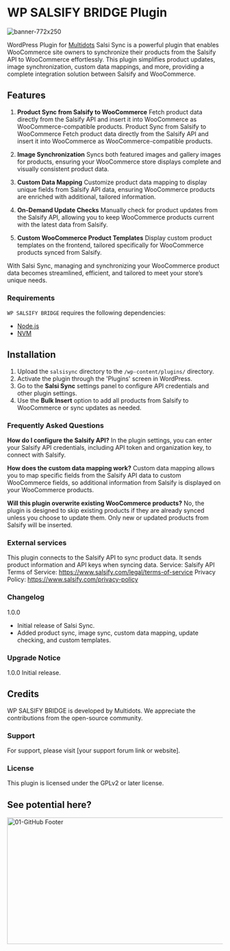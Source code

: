 # WP SALSIFY BRIDGE Plugin
![banner-772x250](https://github.com/user-attachments/assets/5302a5a6-43e0-4086-9df3-fd2cbd12c864)

WordPress Plugin for [Multidots](https://www.multidots.com/)
Salsi Sync is a powerful plugin that enables WooCommerce site owners to synchronize their products from the Salsify API to WooCommerce effortlessly. This plugin simplifies product updates, image synchronization, custom data mappings, and more, providing a complete integration solution between Salsify and WooCommerce.

## Features

1. **Product Sync from Salsify to WooCommerce**
   Fetch product data directly from the Salsify API and insert it into WooCommerce as WooCommerce-compatible products.
Product Sync from Salsify to WooCommerce
Fetch product data directly from the Salsify API and insert it into WooCommerce as WooCommerce-compatible products.

2. **Image Synchronization**
Syncs both featured images and gallery images for products, ensuring your WooCommerce store displays complete and visually consistent product data.

3. **Custom Data Mapping**
Customize product data mapping to display unique fields from Salsify API data, ensuring WooCommerce products are enriched with additional, tailored information.

4. **On-Demand Update Checks**
Manually check for product updates from the Salsify API, allowing you to keep WooCommerce products current with the latest data from Salsify.

5. **Custom WooCommerce Product Templates**
Display custom product templates on the frontend, tailored specifically for WooCommerce products synced from Salsify.

With Salsi Sync, managing and synchronizing your WooCommerce product data becomes streamlined, efficient, and tailored to meet your store’s unique needs.

### Requirements

`WP SALSIFY BRIDGE` requires the following dependencies:

-   [Node.js](https://nodejs.org/)
-   [NVM](https://wptraining.md10x.com/lessons/install-nvm/)

## Installation

1. Upload the `salsisync` directory to the `/wp-content/plugins/` directory.
2. Activate the plugin through the 'Plugins' screen in WordPress.
3. Go to the **Salsi Sync** settings panel to configure API credentials and other plugin settings.
4. Use the **Bulk Insert** option to add all products from Salsify to WooCommerce or sync updates as needed.

### Frequently Asked Questions

**How do I configure the Salsify API?**
In the plugin settings, you can enter your Salsify API credentials, including API token and organization key, to connect with Salsify.

**How does the custom data mapping work?**
Custom data mapping allows you to map specific fields from the Salsify API data to custom WooCommerce fields, so additional information from Salsify is displayed on your WooCommerce products.

**Will this plugin overwrite existing WooCommerce products?**
No, the plugin is designed to skip existing products if they are already synced unless you choose to update them. Only new or updated products from Salsify will be inserted.


### External services
This plugin connects to the Salsify API to sync product data. It sends product information and API keys when syncing data.
Service: Salsify API
Terms of Service: https://www.salsify.com/legal/terms-of-service
Privacy Policy: https://www.salsify.com/privacy-policy


### Changelog

1.0.0
* Initial release of Salsi Sync.
* Added product sync, image sync, custom data mapping, update checking, and custom templates.

### Upgrade Notice

1.0.0
Initial release.

## Credits
WP SALSIFY BRIDGE is developed by Multidots. We appreciate the contributions from the open-source community.

### Support
For support, please visit [your support forum link or website].

### License
This plugin is licensed under the GPLv2 or later license.

## See potential here?
<a href="https://www.multidots.com/contact-us/" rel="nofollow"><img width="1692" height="296" alt="01-GitHub Footer" src="https://github.com/user-attachments/assets/6b9d63e7-3990-472d-acb9-5e4e51b446fc" /></a>
